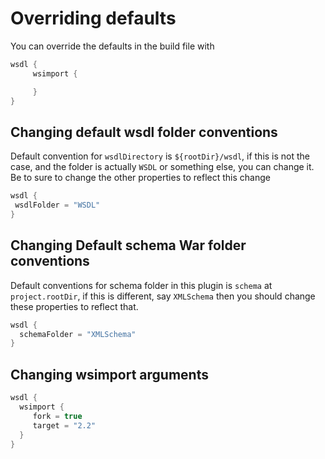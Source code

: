 # Overriding defaults #
You can override the defaults in the build file with

```groovy
wsdl {
     wsimport {

     }
}
```

## Changing default wsdl folder conventions ##
Default convention for `wsdlDirectory` is `${rootDir}/wsdl`, if this is not the case, and the folder is actually `WSDL` or something else, you can change it.  Be to sure to change the other properties to reflect this change

```groovy
wsdl { 
 wsdlFolder = "WSDL"
}
```

## Changing Default schema War folder conventions ##
Default conventions for schema folder in this plugin is `schema` at `project.rootDir`, if this is different, say `XMLSchema` then you should change these properties to reflect that.

```groovy
wsdl {
  schemaFolder = "XMLSchema"
}
```
## Changing wsimport arguments ##
```groovy
wsdl {
  wsimport {
     fork = true
     target = "2.2"
  }
}
```
